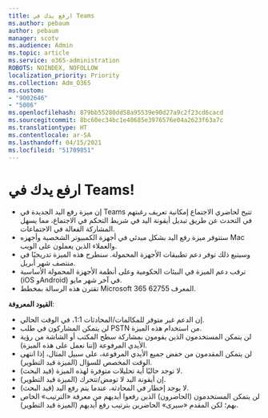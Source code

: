 ```yaml
---
title: ارفع يدك في Teams
ms.author: pebaum
author: pebaum
manager: scotv
ms.audience: Admin
ms.topic: article
ms.service: o365-administration
ROBOTS: NOINDEX, NOFOLLOW
localization_priority: Priority
ms.collection: Adm_O365
ms.custom:
- "9002646"
- "5086"
ms.openlocfilehash: 879bb55280dd58a95539e90d27a9c2f23cd6cacd
ms.sourcegitcommit: 8bc60ec34bc1e40685e3976576e04a2623f63a7c
ms.translationtype: HT
ms.contentlocale: ar-SA
ms.lasthandoff: 04/15/2021
ms.locfileid: "51789851"
---
```

# <a name="raise-your-hand-in-teams"></a>ارفع يدك في Teams!

- إن ميزة رفع اليد الجديدة في Teams تتيح لحاضري الاجتماع إمكانية تعريف رغبتهم في التحدث عن طريق تبديل أيقونة اليد في شريط التحكم في الاجتماع، مما يسهل المشاركة الفعالة في الاجتماعات.
- ستتوفر ميزة رفع اليد بشكل مبدئي في أجهزة الكمبيوتر الشخصية وأجهزه Mac والعملاء الذين يعملون على الويب.
- وسيتبع ذلك توفر دعم تطبيقات الأجهزة المحمولة. سنطرح هذه الميزة تدريجيًا في منتصف شهر أبريل.
- ترقب دعم الميزة في البيئات الحكومية وعلى أنظمة الأجهزة المحمولة الأساسية (iOS وAndroid) في آخر شهر مايو.
- تقترن هذه الرسالة بمخطط Microsoft 365 المعرف 62755.

**القيود المعروفة**:

- إن الدعم غير متوفر للمكالمات/المحادثات 1:1، في الوقت الحالي.
- لن يتمكن المشاركون في طلب PSTN من استخدام هذه الميزة.
- لن يتمكن المستخدمون الذين يقومون بمشاركة سطح المكتب أو الشاشة من رؤية الأيدي المرفوعة (إننا نعمل على هذه الميزة).
- لن يتمكن المقدمون من خفض جميع الأيدي المرفوعة، على سبيل المثال، إذا انتهى الوقت المخصص للسؤال (الميزة قيد التطوير).
- لا توجد حاليًا أية تحليلات متوفرة لهذه الميزة (قيد البحث).
- إن أيقونة اليد لا تومض/تتحرك (الميزة قيد التطوير).
- لا يوجد إخطار في المحادثة، عندما يتم رفع اليد (قيد البحث).
- لن يتمكن المستخدمون (الحاضرون) الذين رفعوا أيديهم من معرفة «الترتيب» الخاص بهم؛ لكن المقدم «سيرى» الحاضرين بترتيب رفع أيديهم (الميزة قيد التطوير).
